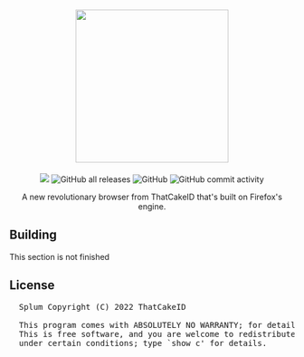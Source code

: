 <h1 align="center">
  <img src="https://user-images.githubusercontent.com/55049569/178145330-29b9c39a-22d5-4fe1-bda9-422dba3dc530.png" width="270px">
</h1>

<p align="center">
  <img src="https://github.com/ThatCakeID/Splum/actions/workflows/build.yml/badge.svg">
  <img alt="GitHub all releases" src="https://img.shields.io/github/downloads/ThatCakeID/Splum/total">
  
  <img alt="GitHub" src="https://img.shields.io/github/license/ThatCakeID/Splum">
  <img alt="GitHub commit activity" src="https://img.shields.io/github/commit-activity/w/ThatCakeID/Splum">
</p>

<p align="center">
  A new revolutionary browser from ThatCakeID that's built on Firefox's engine.
</p>

<h2>
  Building
</h2>

<p>
  This section is not finished
</p>

<h2>
  License
</h2>

<pre>
  Splum Copyright (C) 2022 ThatCakeID
  
  This program comes with ABSOLUTELY NO WARRANTY; for details type `show w'.
  This is free software, and you are welcome to redistribute it
  under certain conditions; type `show c' for details.
</pre>
